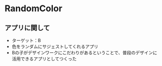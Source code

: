 # RandomColor

## アプリに関して

- ターゲット：B
- 色をランダムにサジェストしてくれるアプリ
- Bの子がデザインワークにこだわりがあるということで、普段のデザインに活用できるアプリとしてつくった
